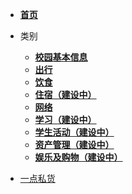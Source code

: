 <!-- _navbar.md --> 

- [**首页**](/) 
- 类别
  - [**校园基本信息**](basicInfo.md)
  - [**出行**](traffic.md)
  - [**饮食**](food.md)
  - [**住宿（建设中）**](accommodation.md)
  - [**网络**](network.md)
  - [**学习（建设中）**](study.md)
  - [**学生活动（建设中）**](personalDev.md)
  - [**资产管理（建设中）**](finance.md)
  - [**娱乐及购物（建设中）**](entertainment.md)

- [一点私货](private.md)
